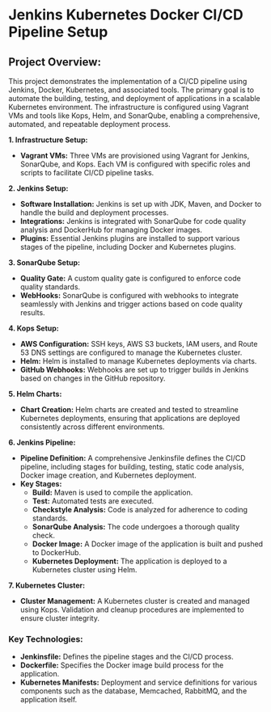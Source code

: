 # Jenkins Kubernetes Docker CI/CD Pipeline Setup

## **Project Overview:**

This project demonstrates the implementation of a CI/CD pipeline using Jenkins, Docker, Kubernetes, and associated tools. The primary goal is to automate the building, testing, and deployment of applications in a scalable Kubernetes environment. The infrastructure is configured using Vagrant VMs and tools like Kops, Helm, and SonarQube, enabling a comprehensive, automated, and repeatable deployment process.

**1. Infrastructure Setup:**

- **Vagrant VMs:** Three VMs are provisioned using Vagrant for Jenkins, SonarQube, and Kops. Each VM is configured with specific roles and scripts to facilitate CI/CD pipeline tasks.

**2. Jenkins Setup:**

- **Software Installation:** Jenkins is set up with JDK, Maven, and Docker to handle the build and deployment processes.
- **Integrations:** Jenkins is integrated with SonarQube for code quality analysis and DockerHub for managing Docker images.
- **Plugins:** Essential Jenkins plugins are installed to support various stages of the pipeline, including Docker and Kubernetes plugins.

**3. SonarQube Setup:**

- **Quality Gate:** A custom quality gate is configured to enforce code quality standards.
- **WebHooks:** SonarQube is configured with webhooks to integrate seamlessly with Jenkins and trigger actions based on code quality results.

**4. Kops Setup:**

- **AWS Configuration:** SSH keys, AWS S3 buckets, IAM users, and Route 53 DNS settings are configured to manage the Kubernetes cluster.
- **Helm:** Helm is installed to manage Kubernetes deployments via charts.
- **GitHub Webhooks:** Webhooks are set up to trigger builds in Jenkins based on changes in the GitHub repository.

**5. Helm Charts:**

- **Chart Creation:** Helm charts are created and tested to streamline Kubernetes deployments, ensuring that applications are deployed consistently across different environments.

**6. Jenkins Pipeline:**

- **Pipeline Definition:** A comprehensive Jenkinsfile defines the CI/CD pipeline, including stages for building, testing, static code analysis, Docker image creation, and Kubernetes deployment.
- **Key Stages:**
    - **Build:** Maven is used to compile the application.
    - **Test:** Automated tests are executed.
    - **Checkstyle Analysis:** Code is analyzed for adherence to coding standards.
    - **SonarQube Analysis:** The code undergoes a thorough quality check.
    - **Docker Image:** A Docker image of the application is built and pushed to DockerHub.
    - **Kubernetes Deployment:** The application is deployed to a Kubernetes cluster using Helm.

**7. Kubernetes Cluster:**

- **Cluster Management:** A Kubernetes cluster is created and managed using Kops. Validation and cleanup procedures are implemented to ensure cluster integrity.

### **Key Technologies:**

- **Jenkinsfile:** Defines the pipeline stages and the CI/CD process.
- **Dockerfile:** Specifies the Docker image build process for the application.
- **Kubernetes Manifests:** Deployment and service definitions for various components such as the database, Memcached, RabbitMQ, and the application itself.
